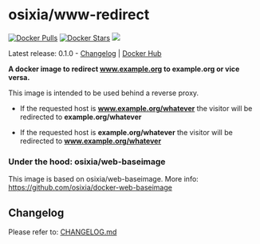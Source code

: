 # osixia/www-redirect

[![Docker Pulls](https://img.shields.io/docker/pulls/osixia/www-redirect.svg)][hub]
[![Docker Stars](https://img.shields.io/docker/stars/osixia/www-redirect.svg)][hub]
[![](https://images.microbadger.com/badges/image/osixia/www-redirect.svg)](http://microbadger.com/images/osixia/www-redirect "Get your own image badge on microbadger.com")

[hub]: https://hub.docker.com/r/osixia/www-redirect/

Latest release: 0.1.0 - [Changelog](CHANGELOG.md) | [Docker Hub](https://hub.docker.com/r/osixia/www-redirect/) 

**A docker image to redirect www.example.org to example.org or vice versa.**

This image is intended to be used behind a reverse proxy.

  - If the requested host is **www.example.org/whatever** the visitor will be redirected to **example.org/whatever**

  - If the requested host is **example.org/whatever** the visitor will be redirected to **www.example.org/whatever**


### Under the hood: osixia/web-baseimage

This image is based on osixia/web-baseimage.
More info: https://github.com/osixia/docker-web-baseimage

## Changelog

Please refer to: [CHANGELOG.md](CHANGELOG.md)
